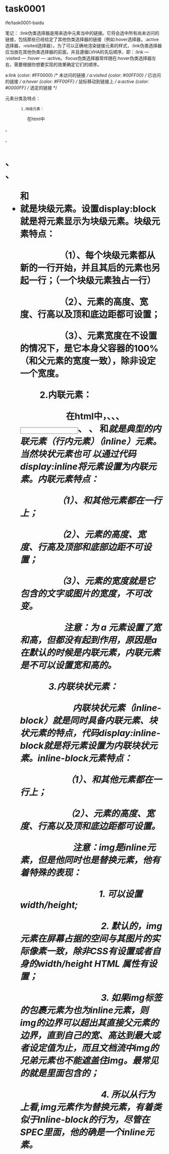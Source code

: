 # task0001
ife/task0001-baidu




笔记：
:link伪类选择器是用来选中元素当中的链接。它将会选中所有尚未访问的链接，包括那些已经给定了其他伪类选择器的链接（例如:hover选择器，:active选择器，:visited选择器）。为了可以正确地渲染链接元素的样式，:link伪类选择器应当放在其他伪类选择器的前面，并且遵循LVHA的先后顺序，即：:link — :visited — :hover — :active。:focus伪类选择器常伴随在:hover伪类选择器左右，需要根据你想要实现的效果确定它们的顺序。




a:link {color: #FF0000}		/* 未访问的链接 */
a:visited {color: #00FF00}	/* 已访问的链接 */
a:hover {color: #FF00FF}	/* 鼠标移动到链接上 */
a:active {color: #0000FF}	/* 选定的链接 */


元素分类及特点：

           1.块级元素：

　　　　　在html中<div>、 <p>、<h1>、<form>、<ul> 和 <li>就是块级元素。设置display:block就是将元素显示为块级元素。块级元素特点：

 　　　　　（1）、每个块级元素都从新的一行开始，并且其后的元素也另起一行；（一个块级元素独占一行）

 　　　　　（2）、元素的高度、宽度、行高以及顶和底边距都可设置；

 　　　　　（3）、元素宽度在不设置的情况下，是它本身父容器的100%（和父元素的宽度一致），除非设定一个宽度。

　　    2.内联元素：

　　　　　 在html中，<span>、<a>、<label>、<input>、 <img>、 <strong> 和<em>就是典型的内联元素（行内元素）（inline）元素。当然块状元素也可 以通过代码display:inline将元素设置为内联元素。内联元素特点：

　　　　   （1）、和其他元素都在一行上；

 　　　　  （2）、元素的高度、宽度、行高及顶部和底部边距不可设置；

 　　　　  （3）、元素的宽度就是它包含的文字或图片的宽度，不可改变。

 　　　　　注意：为 a 元素设置了宽和高，但都没有起到作用，原因是a在默认的时候是内联元素，内联元素是不可以设置宽和高的。

 　　　 3.内联块状元素：

　　　　　　内联块状元素（inline-block）就是同时具备内联元素、块状元素的特点，代码display:inline-block就是将元素设置为内联块状元素。inline-block元素特点：

 　　　　　 （1）、和其他元素都在一行上；

 　　　　　 （2）、元素的高度、宽度、行高以及顶和底边距都可设置。

 　　　　　　注意：img是inline元素，但是他同时也是替换元素，他有着特殊的表现：

 　　　　　　　　　1. 可以设置width/height;

　　　　　　　　　 2. 默认的，img元素在屏幕占据的空间与其图片的实际像素一致，除非CSS有设置或者自身的width/height HTML 属性有设置；

　　　　　　　　　 3. 如果img标签的包裹元素为也为inline元素，则img的边界可以超出其直接父元素的边界，直到自己的宽、高达到最大或者设定值为止，而且文档流中img的兄弟元素也不能遮盖住img。最常见的就是<a>里面包含的<img>；

　　　　　　　　　 4. 所以从行为上看,img元素作为替换元素，有着类似于Inline-block的行为，尽管在SPEC里面，他的确是一个inline元素。

